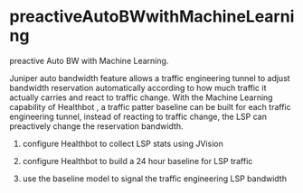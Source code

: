 # preactiveAutoBWwithMachineLearning
preactive Auto BW with Machine Learning.

Juniper auto bandwidth feature allows a traffic engineering tunnel to adjust bandwidth reservation automatically according to how much traffic it actually carries and react to traffic change. With the Machine Learning capability of Healthbot , a traffic patter baseline can be built for each traffic engineering tunnel, instead of reacting to traffic change, the LSP can preactively change the reservation bandwidth.

1. configure Healthbot to collect LSP stats using JVision

2. configure Healthbot to build a 24 hour baseline for LSP traffic

3. use the baseline model to signal the traffic engineering LSP bandwidth
